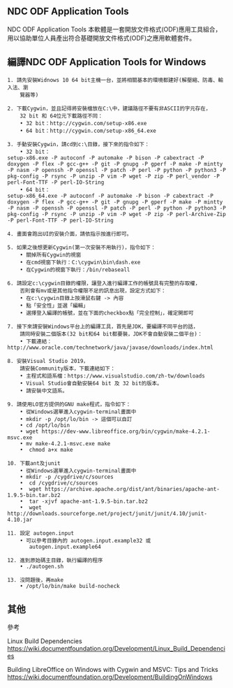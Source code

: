 ﻿## NDC ODF Application Tools

NDC ODF Application Tools
本軟體是一套開放文件格式(ODF)應用工具組合，
用以協助單位人員產出符合基礎開放文件格式(ODF)之應用軟體套件。

## 編譯NDC ODF Application Tools for Windows

    1. 請先安裝Widnows 10 64 bit主機一台，並將相關基本的環境都建好(解壓縮、防毒、輸入法、瀏
        覽器等)
    
    2. 下載Cygwin，並且記得將安裝檔放在C:\中，建議路徑不要有非ASCII的字元存在，
        32 bit 和 64位元下載路徑不同：
        • 32 bit：http://cygwin.com/setup-x86.exe
        • 64 bit：http://cygwin.com/setup-x86_64.exe
        
    3. 手動安裝Cygwin，請cd到c:\目錄，接下來的指令如下：
        • 32 bit：
    setup-x86.exe -P autoconf -P automake -P bison -P cabextract -P doxygen -P flex -P gcc-g++ -P git -P gnupg -P gperf -P make -P mintty -P nasm -P openssh -P openssl -P patch -P perl -P python -P python3 -P pkg-config -P rsync -P unzip -P vim -P wget -P zip -P perl_vendor -P perl-Font-TTF -P perl-IO-String
        • 64 bit：
    setup-x86_64.exe -P autoconf -P automake -P bison -P cabextract -P doxygen -P flex -P gcc-g++ -P git -P gnupg -P gperf -P make -P mintty -P nasm -P openssh -P openssl -P patch -P perl -P python -P python3 -P pkg-config -P rsync -P unzip -P vim -P wget -P zip -P perl-Archive-Zip -P perl-Font-TTF -P perl-IO-String
          
    4. 畫面會跑出UI的安裝介面，請依指示按進行即可。
    
    5. 如果之後想更新Cygwin(第一次安裝不用執行)，指令如下：
        • 關掉所有Cygwin的視窗
        • 在cmd視窗下執行：C:\cygwin\bin\dash.exe
        • 在Cygwin的視窗下執行：/bin/rebaseall
        
    6. 請設定c:\cygwin目錄的權限，讓登入進行編譯工作的帳號具有完整的存取權，
        否則會有mv或是其他指令權限不足的訊息出現，設定方式如下：
        • 在c:\cygwin目錄上按滑鼠右鍵 -> 內容
        • 點「安全性」並選「編輯」
        • 選擇登入編譯的帳號，並在下面的checkbox點「完全控制」，確定開即可
        
    7. 接下來請安裝Windows平台上的編譯工具，首先是JDK，要編譯不同平台的話，
        請同時安裝二個版本(32 bit和64 bit都要裝，JDK不會自動安裝二個平台)：
        • 下載連結：http://www.oracle.com/technetwork/java/javase/downloads/index.html
        
    8. 安裝Visual Studio 2019，
        請安裝Community版本，下載連結如下：
        • 主程式和語系檔：https://www.visualstudio.com/zh-tw/downloads
        • Visual Studio會自動安裝64 bit 及 32 bit的版本。
        • 請安裝中文語系。
        
    9. 請使用LO官方提供的GNU make程式，指令如下：
        • 從Windows選單進入cygwin-terminal畫面中
        • mkdir -p /opt/lo/bin -> 這個可以自訂
        • cd /opt/lo/bin
        • wget https://dev-www.libreoffice.org/bin/cygwin/make-4.2.1-msvc.exe
        • mv make-4.2.1-msvc.exe make
        •  chmod a+x make
        
    10. 下載ant及junit
        • 從Windows選單進入cygwin-terminal畫面中
        • mkdir -p /cygdrive/c/sources
        •  cd /cygdrive/c/sources
        •  wget https://archive.apache.org/dist/ant/binaries/apache-ant-1.9.5-bin.tar.bz2
        •  tar -xjvf apache-ant-1.9.5-bin.tar.bz2
        •  wget http://downloads.sourceforge.net/project/junit/junit/4.10/junit-4.10.jar
    
    11. 設定 autogen.input 
        • 可以參考目錄內的 autogen.input.example32 或   
           autogen.input.example64
           
    12. 進到原始碼主目錄，執行編譯的程序
	    • ./autogen.sh
    
    13. 沒問題後，再make
	    • /opt/lo/bin/make build-nocheck 


## 其他

參考

Linux Build Dependencies                         
https://wiki.documentfoundation.org/Development/Linux_Build_Dependencies

Building LibreOffice on Windows with Cygwin and MSVC: Tips and Tricks
https://wiki.documentfoundation.org/Development/BuildingOnWindows
